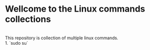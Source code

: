# Wellcome to the Linux commands collections

<br>
This repository is collection of multiple linux commands.
<br>
1. `sudo su`

